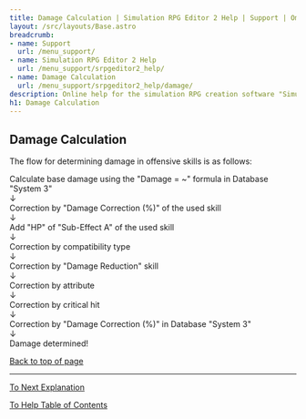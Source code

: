 ```yaml
---
title: Damage Calculation | Simulation RPG Editor 2 Help | Support | Omoshiro Game Shrine
layout: /src/layouts/Base.astro
breadcrumb:
- name: Support
  url: /menu_support/
- name: Simulation RPG Editor 2 Help
  url: /menu_support/srpgeditor2_help/
- name: Damage Calculation
  url: /menu_support/srpgeditor2_help/damage/
description: Online help for the simulation RPG creation software "Simulation RPG Editor 2". "Damage Calculation".
h1: Damage Calculation
---
```



<a name="TOP"></a> 

## Damage Calculation

The flow for determining damage in offensive skills is as follows:  

Calculate base damage using the "Damage = ~" formula in Database "System 3"  
↓  
Correction by "Damage Correction (%)" of the used skill  
↓  
Add "HP" of "Sub-Effect A" of the used skill  
↓  
Correction by compatibility type  
↓  
Correction by "Damage Reduction" skill  
↓  
Correction by attribute  
↓  
Correction by critical hit  
↓  
Correction by "Damage Correction (%)" in Database "System 3"  
↓  
Damage determined!  

[Back to top of page](#TOP)

---

  

[To Next Explanation](../csv/)

[To Help Table of Contents](../)